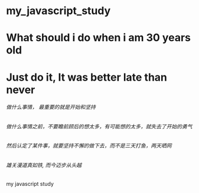 # my_javascript_study
# What should i do when i am 30 years old
# Just do it, It was better late than never 

###### 做什么事情， 最重要的就是开始和坚持
###### 做什么事情之前，不要瞻前顾后的想太多，有可能想的太多，就失去了开始的勇气
###### 然后认定了某件事，就要坚持不懈的做下去，而不是三天打鱼，两天晒网

######  雄关漫道真如铁, 而今迈步从头越

my javascript study 
